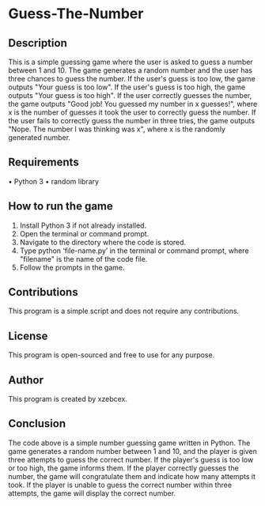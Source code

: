 # Guess-The-Number

## Description
This is a simple guessing game where the user is asked to guess a number between 1 and 10. The game generates a random number and the user has three chances to guess the number. If the user's guess is too low, the game outputs "Your guess is too low". If the user's guess is too high, the game outputs "Your guess is too high". If the user correctly guesses the number, the game outputs "Good job! You guessed my number in x guesses!", where x is the number of guesses it took the user to correctly guess the number. If the user fails to correctly guess the number in three tries, the game outputs "Nope. The number I was thinking was x", where x is the randomly generated number.

## Requirements
•	Python 3 
•	random library 

## How to run the game
1.	Install Python 3 if not already installed.
2.	Open the terminal or command prompt.
3.	Navigate to the directory where the code is stored.
4.	Type python ‘file-name.py’ in the terminal or command prompt, where "filename" is the name of the code file.
5.	Follow the prompts in the game.
## Contributions

This program is a simple script and does not require any contributions.
## License

This program is open-sourced and free to use for any purpose.

## Author
This program is created by xzebcex.

## Conclusion
The code above is a simple number guessing game written in Python. The game generates a random number between 1 and 10, and the player is given three attempts to guess the correct number. If the player's guess is too low or too high, the game informs them. If the player correctly guesses the number, the game will congratulate them and indicate how many attempts it took. If the player is unable to guess the correct number within three attempts, the game will display the correct number.
